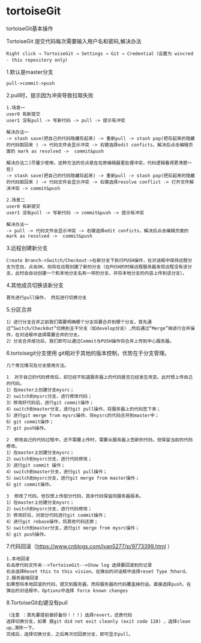 # tortoiseGit
tortoiseGit基本操作

TortoiseGit 提交代码每次需要输入用户名和密码,解决办法

    Right click → TortoiseGit → Settings → Git → Credential（设置为 wincred - this repository only）


1.默认是master分支

    pull->commit->push

2.pull时，提示因为冲突导致拉取失败

    1.场景一
    user0 有新提交
    user1 没有pull -> 写新代码 -> pull -> 提示有冲突
     
    解决办法一
    -> stash save(把自己的代码隐藏存起来) -> 重新pull -> stash pop(把存起来的隐藏的代码取回来 ) -> 代码文件会显示冲突 -> 右键选择edit conficts，解决后点击编辑页面的 mark as resolved ->  commit&push
     
    解决办法二(尽量少使用，这种方法的优点是在在原编辑器里处理冲突，代码逻辑看得更清楚一些)
    -> stash save(把自己的代码隐藏存起来) -> 重新pull -> stash pop(把存起来的隐藏的代码取回来 ) -> 代码文件会显示冲突 -> 右键选择resolve conflict -> 打开文件解决冲突 -> commit&push
     
    2.场景二
    user0 有新提交
    user1 没有pull -> 写新代码 -> commit&push -> 提示有冲突

    解决办法一
    -> pull -> 代码文件会显示冲突 -> 右键选择edit conficts，解决后点击编辑页面的 mark as resolved ->  commit&push

3.远程创建新分支

    Create Branch->Switch/Checkout->在新分支下执行PUSH操作，在对话框中保持远程分支为空白，点击OK，则将在远程创建了新的分支（在PUSH的时候远程服务器发现远程没有该分支，此时会自动创建一个和本地分支名称一样的分支，并将本地分支的内容上传到该分支）。

4.其他成员切换该新分支

    首先进行pull操作， 然后进行切换分支

5.分区合并

    1）进行分支合并之前我们需要明确哪个分支将要合并到哪个分支，首先通过“Switch/CheckOut”切换到主干分支（如develop分支）,然后通过“Merge”继进行合并操作，在对话框中选择需要合并的分支。
    2）分支合并成功后，我们即可以通过Commit与PUSH操作将合并上传到中心服务器。

6.tortoisegit分支使用
    git相对于其他的版本控制，优势在于分支管理。

    几个常见情况及分支使用方法。

    1  对于自己的代码修改后，却已经不知道服务器上的代码是否已经发生改变。此时想上传自己的代码。
    1）在master上创建分支mysrc；
    2）switch到mysrc分支，进行修改代码；
    3）修改好代码后，进行git commit操作；
    4）switch到master分支，进行git pull操作，将服务器上的代码签下来；
    5）进行git merge from mysrc操作，将mysrc的代码合并到master中；
    6）git commit操作；
    7）git push操作。

    2  修改自己的代码过程中，还不需要上传时，需要从服务器上签新的代码，但保留当前的代码修改。
    1）在master上创建分支mysrc；
    2）switch到mysrc分支，进行代码修改；
    3）进行git commit 操作；
    4）switch到master分支，进行git pull操作；
    5）switch到mysrc分支，进行git merge from master操作；
    6）git commit操作。

    3  修改了代码，但仅想上传部分代码，其余代码保留同服务器版本。
    1）在master上创建分支mysrc；
    2）switch到mysrc分支，进行代码修改；
    3）修改好后，对部分代码进行git commit操作；
    4）进行git rebase操作，将其他代码还原；
    5）switch到master分支，进行git merge from mysrc操作；
    6）git push操作。

7.代码回滚（https://www.cnblogs.com/ivan5277/p/9773399.html ）

    1.本地回滚
    右击原代码文件夹-->TortoiseGit-->Show log 选择要回滚到的记录
    右击选择Reset this to this vision。在弹出的对话框中选择reset Type 为hard。
    2.服务器端回滚 
    如果想将本地回滚的代码，提交到服务器，而将服务器的代码覆盖掉的话。直接选择push，在弹出的对话框中，Options中选择 force known changes

8.TortoiseGit右键没有pull

    （注意 ：首先要提前做好备份！！！）选择revert，还原代码
    选择切换分支，如果 报git did not exit cleanly (exit code 128) ，选择clean up,清除一下。
    完成后，选择切换分支，之后再次切回原分支，即可显示pull。